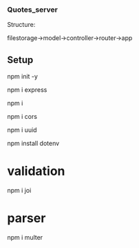 ### Quotes_server

Structure:

filestorage->model->controller->router->app

## Setup

npm init -y

npm i express

npm i

npm i cors

npm i uuid

npm install dotenv

# validation

npm i joi

# parser

npm i multer

